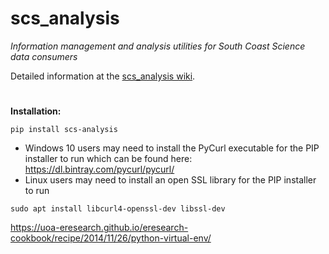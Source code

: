 # scs_analysis
_Information management and analysis utilities for South Coast Science data consumers_

Detailed information at the [scs_analysis wiki](https://github.com/south-coast-science/scs_analysis/wiki).
#
**Installation:**

```
pip install scs-analysis
```

- Windows 10 users may need to install the PyCurl executable for the PIP installer to run
which can be found here: 
https://dl.bintray.com/pycurl/pycurl/ 
- Linux users may need to install an open SSL library for the PIP installer to run

```
sudo apt install libcurl4-openssl-dev libssl-dev
```

https://uoa-eresearch.github.io/eresearch-cookbook/recipe/2014/11/26/python-virtual-env/
